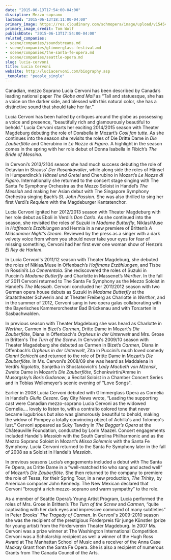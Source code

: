 ```yaml
---
date: "2015-06-13T17:54:00-04:00"
discipline: Mezzo-soprano
lastmod: "2015-06-13T18:11:00-04:00"
primary_image: https://res.cloudinary.com/schmopera/image/upload/v1545409169/media/webhook-uploads/1434232142322/home%2520page%2520photo.jpg.jpg
primary_image_credit: Tom Wolf
publishDate: "2015-06-13T17:54:00-04:00"
related_companies:
- scene/companies/soundstreams.md
- scene/companies/glimmerglass-festival.md
- scene/companies/the-santa-fe-opera.md
- scene/companies/seattle-opera.md
slug: lucia-cervoni
title: Lucia Cervoni
website: http://luciacervoni.com/biography.asp
_template: "people_single"
---
```


Canadian, mezzo Soprano Lucia Cervoni has been described by Canada’s leading national paper *The Globe and Mail* as “Tall and statuesque, she has a voice on the darker side, and blessed with this natural color, she has a distinctive sound that should take her far.” 

Lucia Cervoni has been hailed by critiques around the globe as possessing a voice and presence, “beautifully rich and glamourously beautiful to behold.” 
Lucia Cervoni starts her exciting 2014/2015 season with Theater Magdeburg debuting the role of Dorabella in Mozart’s *Cosi fan tutte*. As she continues into the season she revisits the roles of Die Dritte Dame in *Die Zauberflöte* and Cherubino in *Le Nozze di Figaro*. A highlight in the season comes in the spring with her role debut of Donna Isabella in Fibich’s *The Bride of Messina*. 

In Cervoni’s 2013/2104 season she had much success debuting the role of Octavian in Strauss’ *Der Rosenkavalier*, while along side the roles of Hänsel in Humperdinck’s *Hänsel und Gretel* and Cherubino in Mozart’s *Le Nozze di Figaro*. Internationally she returned to the concert stage singing with The Santa Fe Symphony Orchestra as the Mezzo Soloist in Handel’s *The Messiah* and making her Asian debut with The Singapore Symphony Orchestra singing Bach’s *St. John Passion*. She was also thrilled to sing her first Verdi’s *Requiem* with the Magdeburger Kantatenchor. 

Lucia Cervoni ignited her 2012/2013 season with Theater Magdeburg with her role debut as Eboli in Verdi’s *Don Carlo*. As she continued into the season, she revisited the roles of Suzuki in *Madame Butterfly*, Niklas/Muse in *Hoffman’s Erzählungen* and Hermia in a new premiere of Britten’s *A Midsummer Night’s Dream*. Reviewed by the press as a singer with a dark velvety voice from whom you should never take your eyes for fear of missing something, Cervoni had her first ever one woman show of Henze’s *El Rey de Harlem*. 

In Lucia Cervoni's 2011/12 season with Theater Magdeburg, she debuted the roles of Niklas/Muse in Offenbach’s *Hoffmans Erzählungen*, and Tisbe in Rossini’s *La Cenerentola*. She rediscovered the roles of Suzuki in Puccini’s *Madame Butterfly* and Charlotte in Massenet’s *Werther*. In the fall of 2011 Cervoni returned to The Santa Fe Symphony as the Mezzo Soloist in Handel’s *The Messiah*. Cervoni concluded her 2011/2012 season with two German opera house debuts as Suzuki in *Madame Butterfly* at the Staatstheater Schwerin and at Theater Freiberg as Charlotte in *Werther*, and in the summer of 2012, Cervoni sang in two opera galas collaborating with the Bayerisches Kammerorchester Bad Brückenau and with Ton:arten in Sasbachwalden. 

In previous season with Theater Magdeburg she was heard as Charlotte in *Werther*, Carmen in Bizet’s *Carmen*, Dritte Dame in Mozart's *Die Zauberflöte*, Diana in Offenbach's *Orpheus in der Unterwelt* and Mrs. Grose in Britten's *The Turn of the Screw*. In Cervoni's 2009/10 season with Theater Magadeburg she debuted as Carmen in Bizet’s *Carmen*, Diana in Offenbach’s *Orpheus in der Unterwelt*, Zita in Puccini’s much loved comedy *Gianni Schicchi* and returned to the role of Dritte Dame in Mozart’s *Die Zauberflöte*. In Ms. Cervoni’s 2008/09 she was heard as Maddalena in Verdi’s *Rigoletto*, Sonjetka in Shostakovich’s *Lady Macbeth von Mzensk*, Zweite Dame in Mozart’s *Die Zauberflöte*, Schenkwirtin/Amme in Musorgsky’s *Boris Gudonow*, a Recital Soloist in a Chamber Concert Series and in Tobias Wellemeyer’s scenic evening of "Love Songs".

Earlier in 2008 Lucia Cervoni debuted with Glimmerglass Opera as Cornelia in Handel’s *Giulio Cesare*. Gay City News wrote, “Leading the supporting cast were Canadian mezzo-soprano Lucia Cervoni as the widowed Cornelia…. lovely to listen to, with a contralto colored tone that never became lugubrious but also was glamorously beautiful to behold, making the widow of Pompey a totally convincing object of Achilla's and Tolomeo's lust.” Cervoni appeared as Suky Tawdry in *The Beggar’s Opera* at the Châteauville Foundation, conducted by Lorin Maazel. Concert engagements included Handel’s *Messiah* with the South Carolina Philharmonic and as the Mezzo Soprano Soloist in Mozart’s *Missa Solemnis* with the Santa Fe Symphony. Lucia Cervoni returned to the Santa Fe Symphony later in the fall of 2008 as a Soloist in Handel’s *Messiah*.

In previous seasons Lucia’s engagements included a debut with The Santa Fe Opera, as Dritte Dame in a “well-matched trio who sang and acted well” of Mozart’s *Die Zauberflöte*. She then returned to the company to premiere the role of Tessa, for their Spring Tour, in a new production, *The Trinity*, by American composer John Kennedy. The New Mexican declared that Cervoni “brought a rich mezzo-soprano and warm sympathy” to the role.

As a member of Seattle Opera’s Young Artist Program, Lucia performed the roles of Mrs. Grose in Britten’s *The Turn of the Screw* and *Carmen*, “quite captivating with her dark eyes and impressive command of many subtleties” in Peter Brooks’ *The Tragedy of Carmen*. In Cervoni's 2009-2010 season she was the recipient of the prestigious Förderpreis für junge Künstler (prize for young artist) from the Förderverein Theater Magdeburg. In 2007 Ms. Cervoni was a prize winner at The Washington International Competition. Cervoni was a Scholarship recipient as well a winner of the Hugh Ross Award at The Manhattan School of Music and a receiver of the Anna Case Mackay Grant from the Santa Fe Opera. She is also a recipient of numerous Grants from The Canada Council of the Arts.
